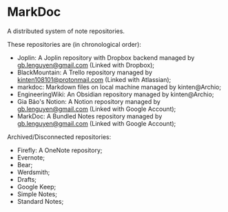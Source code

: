 # MarkDoc

A distributed system of note repositories.

These repositories are (in chronological order):

- Joplin: A Joplin repository with Dropbox backend managed by gb.lenguyen@gmail.com (Linked with Dropbox);
- BlackMountain: A Trello repository managed by kinten108101@protonmail.com (Linked with Atlassian);
- markdoc: Markdown files on local machine managed by kinten@Archio;
- EngineeringWiki: An Obsidian repository managed by kinten@Archio;
- Gia Bảo's Notion: A Notion repository managed by gb.lenguyen@gmail.com (Linked with Google Account);
- MarkDoc: A Bundled Notes repository managed by gb.lenguyen@gmail.com (Linked with Google Account);

Archived/Disconnected repositories:

- Firefly: A OneNote repository;
- Evernote;
- Bear;
- Werdsmith;
- Drafts;
- Google Keep;
- Simple Notes;
- Standard Notes;
